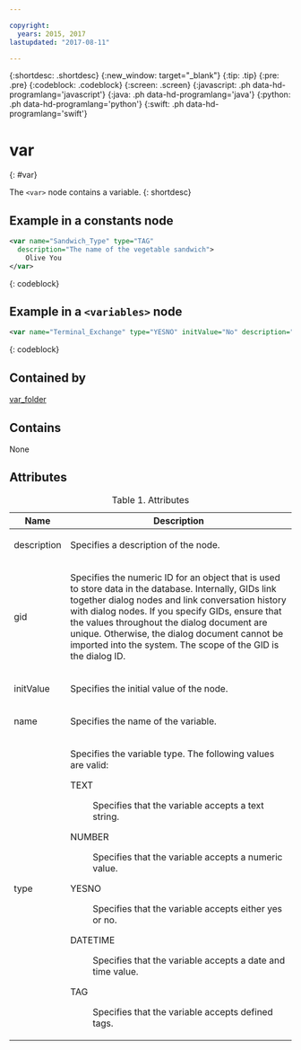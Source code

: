```yaml
---

copyright:
  years: 2015, 2017
lastupdated: "2017-08-11"

---
```


{:shortdesc: .shortdesc}
{:new_window: target="_blank"}
{:tip: .tip}
{:pre: .pre}
{:codeblock: .codeblock}
{:screen: .screen}
{:javascript: .ph data-hd-programlang='javascript'}
{:java: .ph data-hd-programlang='java'}
{:python: .ph data-hd-programlang='python'}
{:swift: .ph data-hd-programlang='swift'}

# var
{: #var}

The `<var>` node contains a variable.
{: shortdesc}

## Example in a constants node

```xml
<var name="Sandwich_Type" type="TAG"
  description="The name of the vegetable sandwich">
    Olive You
</var>
```
{: codeblock}

## Example in a `<variables>` node

```xml
<var name="Terminal_Exchange" type="YESNO" initValue="No" description="Has the system already said goodbye?"/>
```
{: codeblock}

## Contained by

[var_folder](/docs/services/dialog/var_folder.html)

## Contains

None

## Attributes

<table>
<caption>Table 1. Attributes</caption>
<thead><tr><th>Name</th>
<th>Description</th>
</tr>
</thead>
<tbody><tr><td><p>
description
</p></td>
<td><p>
Specifies a description of the node.
</p></td>
</tr>
<tr><td><p>
gid
</p></td>
<td><p>
Specifies the numeric ID for an
object that is used to store data in the database. Internally, GIDs
link together dialog nodes and link conversation history with dialog
nodes. If you specify GIDs, ensure that the values throughout the
dialog document are unique. Otherwise, the dialog document cannot
be imported into the system. The scope of the GID is the dialog ID.
</p></td>
</tr>
<tr><td><p>
initValue
</p></td>
<td><p>
Specifies the initial value of the
node.
</p></td>
</tr>
<tr><td><p>name</p></td>
<td><p>Specifies the name of the variable.</p></td>
</tr>
<tr><td><p>type</p></td>
<td><p>Specifies the variable type. The following values are valid:</p><dl><dt>TEXT</dt>
<dd><p>Specifies that the variable accepts a text string.</p></dd>
<dt>NUMBER</dt>
<dd><p>Specifies that the variable accepts a numeric
                                            value.</p></dd>
<dt>YESNO</dt>
<dd><p>Specifies that the variable accepts either yes or
                                            no.</p></dd>
<dt>DATETIME</dt>
<dd><p>Specifies that the variable accepts a date and time
                                            value.</p></dd>
<dt>TAG</dt>
<dd><p>Specifies that the variable accepts defined tags.</p></dd>
</dl>
</td>
</tr>
</tbody>
</table>

